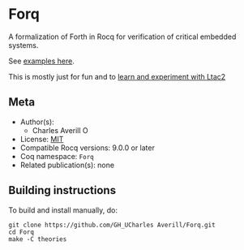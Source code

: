 # Forq

A formalization of Forth in Rocq for verification of critical embedded systems.

See [examples here](theories/examples).

This is mostly just for fun and to [learn and experiment with Ltac2](theories/Auto.v)

## Meta

- Author(s):
  - Charles Averill [<img src="https://zenodo.org/static/images/orcid.svg" height="14px" alt="ORCID logo" />](https://orcid.org/0000-0001-6614-1808)
- License: [MIT](LICENSE)
- Compatible Rocq versions: 9.0.0 or later
- Coq namespace: `Forq`
- Related publication(s): none

## Building instructions

To build and install manually, do:

``` shell
git clone https://github.com/GH_UCharles Averill/Forq.git
cd Forq
make -C theories
```
